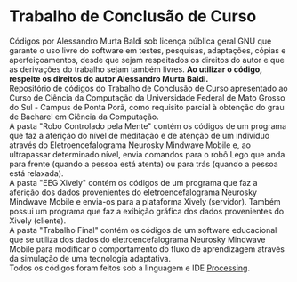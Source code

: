 # Trabalho de Conclusão de Curso
Códigos por Alessandro Murta Baldi sob licença pública geral GNU que garante o uso livre do software em testes, pesquisas, adaptações, cópias e aperfeiçoamentos, desde que sejam respeitados os direitos do autor e que as derivações do trabalho sejam também livres. <b>Ao utilizar o código, respeite os direitos do autor Alessandro Murta Baldi.</b> <br/>
Repositório de códigos do Trabalho de Conclusão de Curso apresentado ao Curso de Ciência da Computação da Universidade Federal de Mato Grosso do Sul - Campus de Ponta Porã, como requisito parcial à obtenção do grau de Bacharel em Ciência da Computação.<br/>
A pasta "Robo Controlado pela Mente" contém os códigos de um programa que faz a aferição do nível de meditação e de atenção de um indivíduo através do Eletroencefalograma Neurosky Mindwave Mobile e, ao ultrapassar determinado nível, envia comandos para o robô Lego que anda para frente (quando a pessoa está atenta) ou para trás (quando a pessoa está relaxada).<br/>
A pasta "EEG Xively" contém os códigos de um programa que faz a aferição dos dados provenientes do eletroencefalograma Neurosky Mindwave Mobile e envia-os para a plataforma Xively (servidor). Também possui um programa que faz a exibição gráfica dos dados provenientes do Xively (cliente).<br/>
A pasta "Trabalho Final" contém os códigos de um software educacional que se utiliza dos dados do eletroencefalograma Neurosky Mindwave Mobile para modificar o comportamento do fluxo de aprendizagem através da simulação de uma tecnologia adaptativa.<br/>
Todos os códigos foram feitos sob a linguagem e IDE <a href="https://processing.org/">Processing</a>.
